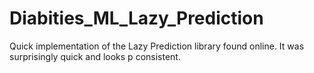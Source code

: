 # Diabities_ML_Lazy_Prediction
Quick implementation of the Lazy Prediction library found online. It was surprisingly quick and looks p consistent. 
